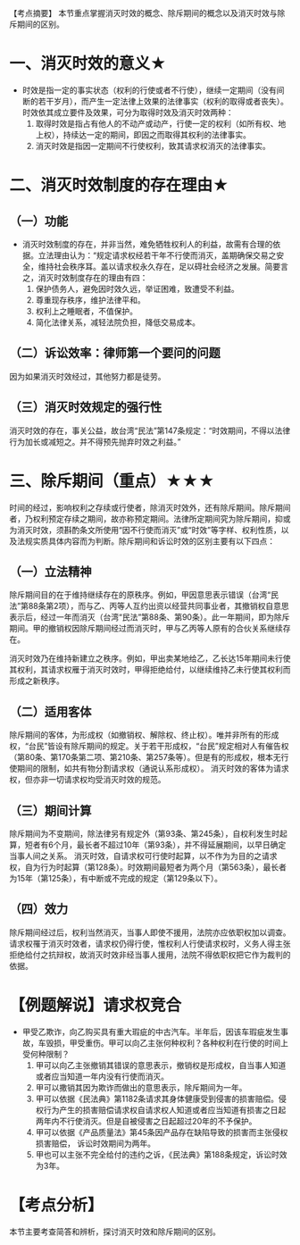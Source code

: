 【考点摘要】
本节重点掌握消灭时效的概念、除斥期间的概念以及消灭时效与除斥期间的区别。
# 一、消灭时效的意义★
- 时效是指一定的事实状态（权利的行使或者不行使），继续一定期间（没有间断的若干岁月），而产生一定法律上效果的法律事实（权利的取得或者丧失）。时效依其成立要件及效果，可分为取得时效及消灭时效两种：
	1. 取得时效是指占有他人的不动产或动产，行使一定的权利（如所有权、地上权），持续达一定的期间，即因之而取得其权利的法律事实。
	2. 消灭时效是指因一定期间不行使权利，致其请求权消灭的法律事实。
# 二、消灭时效制度的存在理由★
## （一）功能
- 消灭时效制度的存在，并非当然，难免牺牲权利人的利益，故需有合理的依据。立法理由认为：“规定请求权经若干年不行使而消灭，盖期确保交易之安全，维持社会秩序耳。盖以请求权永久存在，足以碍社会经济之发展。简要言之，消灭时效制度存在的理由有四：
	1. 保护债务人，避免因时效久远，举证困难，致遭受不利益。
	2. 尊重现存秩序，维护法律平和。
	3. 权利上之睡眠者，不值保护。
	4. 简化法律关系，减轻法院负担，降低交易成本。
## （二）诉讼效率：律师第一个要问的问题
因为如果消灭时效经过，其他努力都是徒劳。
## （三）消灭时效规定的强行性
消灭时效的存在，事关公益，故台湾“民法”第147条规定：“时效期间，不得以法律行为加长或减短之。并不得预先抛弃时效之利益。”
# 三、除斥期间（重点）★★★
时间的经过，影响权利之存续或行使者，除消灭时效外，还有除斥期间。除斥期间者，乃权利预定存续之期间，故亦称预定期间。法律所定期间究为除斥期间，抑或为消灭时效，须斟酌条文所使用“因不行使而消灭”或“时效”等字样、权利性质，以及法规实质具体内容而为判断。除斥期间和诉讼时效的区别主要有以下四点：
## （一）立法精神
除斥期间目的在于维持继续存在的原秩序。例如，甲因意思表示错误（台湾“民法”第88条第2项），而与乙、丙等人互约出资以经营共同事业者，其撤销权自意思表示后，经过一年而消灭（台湾“民法”第88条、第90条）。此一年期间，即为除斥期间。甲的撤销权因除斥期间经过而消灭时，甲与乙丙等人原有的合伙关系继续存在。

消灭时效乃在维持新建立之秩序。例如，甲出卖某地给乙，乙长达15年期间未行使其权利，其请求权雁于消灭时效时，甲得拒绝给付，以继续维持乙未行使其权利而形成之新秩序。
## （二）适用客体
除斥期间的客体，为形成权（如撤销权、解除权、终止权）。唯并非所有的形成权，“台民”皆设有除斥期间的规定。关于若干形成权，“台民”规定相对人有催告权（第80条、第170条第二项、第210条、第257条等）。但是有的形成权，根本无行使期间的限制，如共有物分割请求权（通说认系形成权）。
消灭时效的客体为请求权，但亦非一切请求权均受消灭时效的规范。
## （三）期间计算
除斥期间为不变期间，除法律另有规定外（第93条、第245条），自权利发生时起算，短者有6个月，最长者不超过10年（第93条），并不得延展期间，以早日确定当事人间之关系。
消灭时效，自请求权可行使时起算，以不作为为目的之请求权，自为行为时起算（第128条）。时效期间最短者为两个月（第563条），最长者为15年（第125条），有中断或不完成的规定（第129条以下）。
## （四）效力
除斥期间经过后，权利当然消灭，当事人即使不援用，法院亦应依职权加以调查。请求权罹于消灭时效者，请求权仍得行使，惟权利人行使请求权时，义务人得主张拒绝给付之抗辩权，故消灭时效非经当事人援用，法院不得依职权把它作为裁判的依据。
# 【例题解说】请求权竞合
- 甲受乙欺诈，向乙购买具有重大瑕疵的中古汽车。半年后，因该车瑕疵发生事故，车毁损，甲受重伤。甲可以向乙主张何种权利？各种权利在行使的时间上受何种限制？
	1. 甲可以向乙主张撤销其错误的意思表示，撤销权是形成权，自当事人知道或者应当知道一年内没有行使而消灭。
	2. 甲可以撒销其因为欺诈而做出的意思表示，除斥期间为一年。
	3. 甲可以依据《民法典》第1182条请求其身体健康受到侵害的损害赔偿。侵权行为产生的损害赔偿请求权自请求权人知道或者应当知道有损害之日起两年内不行使消灭。但是自被侵害之日起超过20年的不予保护。
	4. 甲可以依据《产品质量法》第45条因产品存在缺陷导致的损害而主张侵权损害赔偿，
	诉讼时效期间为两年。
	5. 甲也可以主张不完全给付的违约之诉，《民法典》第188条规定，诉讼时效为3年。
# 【考点分析】
本节主要考查简答和辨析，探讨消灭时效和除斥期间的区别。